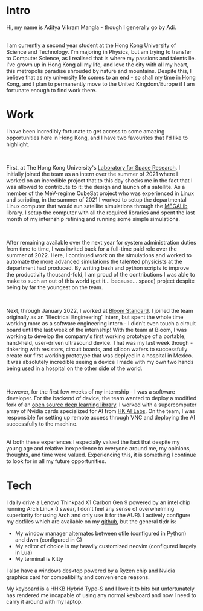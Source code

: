 <h1 id="intro">Intro</h1>
<p>Hi, my name is Aditya Vikram Mangla - though I generally go by Adi.</p>
<p><br />
I am currently a second year student at the Hong Kong University of Science and Technology. I&#39;m majoring in Physics, but am trying to transfer to Computer Science, as I realised that is where my passions and talents lie. I&#39;ve grown up in Hong Kong all my life, and love the city with all my heart, this metropolis paradise shrouded by nature and mountains. Despite this, I believe that as my university life comes to an end - so shall my time in Hong Kong, and I plan to permanently move to the United Kingdom/Europe if I am fortunate enough to find work there.</p>
<h1 id="work">Work</h1>
<p>I have been incredibly fortunate to get access to some amazing opportunities here in Hong Kong, and I have two favourites that I&#39;d like to highlight.</p>
<p><br /></p>
<p>First, at The Hong Kong University&#39;s <a href="https://www.lsr.hku.hk/" title="Laboratory for Space Research">Laboratory for Space Research</a>. I initially joined the team as an intern over the summer of 2021 where I worked on an incredible project that to this day shocks me in the fact that I was allowed to contribute to it: the design and launch of a satellite. As a member of the MeV-regime CubeSat project who was experienced in Linux and scripting, in the summer of 2021 I worked to setup the departmental Linux computer that would run satellite simulations through the <a href="https://megalibtoolkit.com/home.html" title="MEGALib">MEGALib</a> library. I setup the computer with all the required libraries and spent the last month of my internship refining and running some simple simulations. </p>
<p><br /></p>
<p>After remaining available over the next year for system administration duties from time to time, I was invited back for a full-time paid role over the summer of 2022. Here, I continued work on the simulations and worked to automate the more advanced simulations the talented physicists at the department had produced. By writing bash and python scripts to improve the productivity thousand-fold, I am proud of the contributions I was able to make to such an out of this world (get it... because... space) project despite being by far the youngest on the team. </p>
<p><br /></p>
<p>Next, through January 2022, I worked at <a href="https://www.bloomstandard.com/" title="Bloom Standard">Bloom Standard</a>. I joined the team originally as an &#39;Electrical Engineering&#39; Intern, but spent the whole time working more as a software engineering intern - I didn&#39;t even touch a circuit board until the last week of the internship! With the team at Bloom, I was working to develop the company&#39;s first working prototype of a portable, hand-held, user-driven ultrasound device. That was my last week though - tinkering with resistors, circuit boards, and silicon wafers to successfully create our first working prototype that was deplyed in a hospital in Mexico. It was absolutely incredible seeing a device I made with my own two hands being used in a hospital on the other side of the world.</p>
<p><br /></p>
<p>However, for the first few weeks of my internship - I was a software developer. For the backend of device, the team wanted to deploy a modified fork of an <a href="https://github.com/jannisborn/covid19_ultrasound/tree/master/pocovidnet" title="open source deep learning library">open source deep learning library</a>. I worked with a supercomputer array of Nvidia cards specialized for AI from <a href="https://hongkongai.org/" title="HK AI Labs">HK AI Labs</a>. On the team, I was responsible for setting up remote access through VNC and deploying the AI successfully to the machine. </p>
<p><br />
At both these experiences I especially valued the fact that despite my young age and relative inexperience to everyone around me, my opinions, thoughts, and time were valued. Experiencing this, it is something I continue to look for in all my future opportunities.</p>
<h1 id="tech">Tech</h1>
<p>I daily drive a Lenovo Thinkpad X1 Carbon Gen 9 powered by an intel chip running Arch Linux (I swear, I don&#39;t feel any sense of overwhelming superiority for using Arch and only use it for the AUR). I actively configure my dotfiles which are available on my <a href="https://github.com/AdityaRoot/dotfiles">github</a>, but the general tl;dr is:</p>
<ul>
<li>My window manager alternates between qtile (configured in Python) and dwm (configured in C)</li>
<li>My editor of choice is my heavily customized neovim (configured largely in Lua)</li>
<li>My terminal is Kitty</li>
</ul>


<p>I also have a windows desktop powered by a Ryzen chip and Nvidia graphics card for compatibility and convenience reasons.</p>
<p>My keyboard is a HHKB Hybrid Type-S and I love it to bits but unfortunately has rendered me incapable of using any normal keyboard and now I need to carry it around with my laptop.</p>
